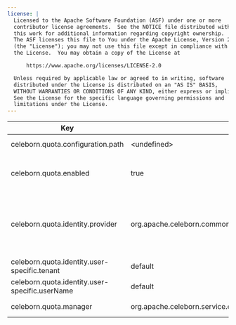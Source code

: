 ```yaml
---
license: |
  Licensed to the Apache Software Foundation (ASF) under one or more
  contributor license agreements.  See the NOTICE file distributed with
  this work for additional information regarding copyright ownership.
  The ASF licenses this file to You under the Apache License, Version 2.0
  (the "License"); you may not use this file except in compliance with
  the License.  You may obtain a copy of the License at

      https://www.apache.org/licenses/LICENSE-2.0

  Unless required by applicable law or agreed to in writing, software
  distributed under the License is distributed on an "AS IS" BASIS,
  WITHOUT WARRANTIES OR CONDITIONS OF ANY KIND, either express or implied.
  See the License for the specific language governing permissions and
  limitations under the License.
---
```


<!--begin-include-->
| Key | Default | Description | Since | Deprecated |
| --- | ------- | ----------- | ----- | ---------- |
| celeborn.quota.configuration.path | &lt;undefined&gt; | Quota configuration file path. The file format should be yaml. Quota configuration file template can be found under conf directory. | 0.2.0 |  | 
| celeborn.quota.enabled | true | When true, before registering shuffle, LifecycleManager should check if current user have enough quota space, if cluster don't have enough quota space for current user, fallback to Spark's default shuffle | 0.2.0 |  | 
| celeborn.quota.identity.provider | org.apache.celeborn.common.identity.DefaultIdentityProvider | IdentityProvider class name. Default class is `org.apache.celeborn.common.identity.DefaultIdentityProvider`. Optional values: org.apache.celeborn.common.identity.HadoopBasedIdentityProvider user name will be obtained by UserGroupInformation.getUserName; org.apache.celeborn.common.identity.DefaultIdentityProvider user name and tenant id are default values or user-specific values. | 0.2.0 |  | 
| celeborn.quota.identity.user-specific.tenant | default | Tenant id if celeborn.quota.identity.provider is org.apache.celeborn.common.identity.DefaultIdentityProvider. | 0.3.0 |  | 
| celeborn.quota.identity.user-specific.userName | default | User name if celeborn.quota.identity.provider is org.apache.celeborn.common.identity.DefaultIdentityProvider. | 0.3.0 |  | 
| celeborn.quota.manager | org.apache.celeborn.service.deploy.master.quota.DefaultQuotaManager | QuotaManger class name. Default class is `org.apache.celeborn.common.quota.DefaultQuotaManager`. | 0.2.0 |  | 
<!--end-include-->
